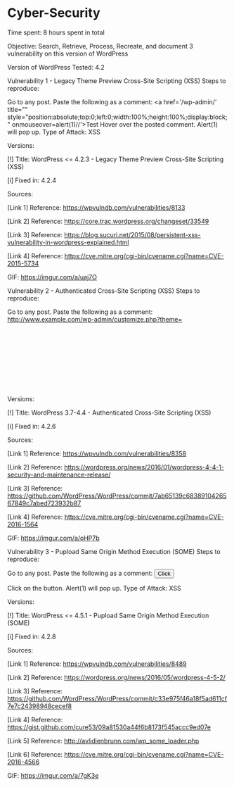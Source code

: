 # Cyber-Security

Time spent: 8 hours spent in total

Objective: Search, Retrieve, Process, Recreate, and document 3 vulnerability on this version of WordPress

Version of WordPress Tested: 4.2

Vulnerability 1 - Legacy Theme Preview Cross-Site Scripting (XSS)
Steps to reproduce:

Go to any post.
Paste the following as a comment:
<a href='/wp-admin/' title="" style="position:absolute;top:0;left:0;width:100%;height:100%;display:block;" onmouseover=alert(1)//'>Test</a>
Hover over the posted comment.
Alert(1) will pop up.
Type of Attack: XSS

Versions:

[!] Title: WordPress <= 4.2.3 - Legacy Theme Preview Cross-Site Scripting (XSS)

[i] Fixed in: 4.2.4

Sources:

[Link 1] Reference: https://wpvulndb.com/vulnerabilities/8133

[Link 2] Reference: https://core.trac.wordpress.org/changeset/33549

[Link 3] Reference: https://blog.sucuri.net/2015/08/persistent-xss-vulnerability-in-wordpress-explained.html

[Link 4] Reference: https://cve.mitre.org/cgi-bin/cvename.cgi?name=CVE-2015-5734

GIF: https://imgur.com/a/uaj7O

Vulnerability 2 - Authenticated Cross-Site Scripting (XSS)
Steps to reproduce:

Go to any post.
Paste the following as a comment:
http://www.example.com/wp-admin/customize.php?theme=<svg onload=alert(1)>
Alert(1) will pop up.
Type of Attack: XSS

Versions:

[!] Title: WordPress 3.7-4.4 - Authenticated Cross-Site Scripting (XSS)

[i] Fixed in: 4.2.6

Sources:

[Link 1] Reference: https://wpvulndb.com/vulnerabilities/8358

[Link 2] Reference: https://wordpress.org/news/2016/01/wordpress-4-4-1-security-and-maintenance-release/

[Link 3] Reference: https://github.com/WordPress/WordPress/commit/7ab65139c6838910426567849c7abed723932b87

[Link 4] Reference: https://cve.mitre.org/cgi-bin/cvename.cgi?name=CVE-2016-1564

GIF: https://imgur.com/a/oHP7b

Vulnerability 3 - Pupload Same Origin Method Execution (SOME)
Steps to reproduce:

Go to any post.
Paste the following as a comment:
<button onclick="fire()">Click</button>
<script>
function fire() {
 open('javascript:alert(1)');
}
</script>
Click on the button.
Alert(1) will pop up.
Type of Attack: XSS

Versions:

[!] Title: WordPress <= 4.5.1 - Pupload Same Origin Method Execution (SOME)

[i] Fixed in: 4.2.8

Sources:

[Link 1] Reference: https://wpvulndb.com/vulnerabilities/8489

[Link 2] Reference: https://wordpress.org/news/2016/05/wordpress-4-5-2/

[Link 3] Reference: https://github.com/WordPress/WordPress/commit/c33e975f46a18f5ad611cf7e7c24398948cecef8

[Link 4] Reference: https://gist.github.com/cure53/09a81530a44f6b8173f545accc9ed07e

[Link 5] Reference: http://avlidienbrunn.com/wp_some_loader.php

[Link 6] Reference: https://cve.mitre.org/cgi-bin/cvename.cgi?name=CVE-2016-4566

GIF: https://imgur.com/a/7gK3e
